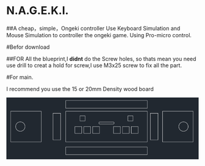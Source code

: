 # N.A.G.E.K.I.

##A cheap，simple，Ongeki controller Use Keyboard Simulation and Mouse Simulation to controller the ongeki game. Using Pro-micro control.

#Befor download

##FOR All the blueprint,I __didnt__ do the Screw holes, so thats mean you need use drill to creat a hold for screw,I use M3x25 screw to fix all the part.


#For main.

I recommend you use the 15 or 20mm Density wood board

![alt pic](https://github.com/Nana0Nana/N.A.G.E.K.I./blob/main/pic/main.png?raw=true)

